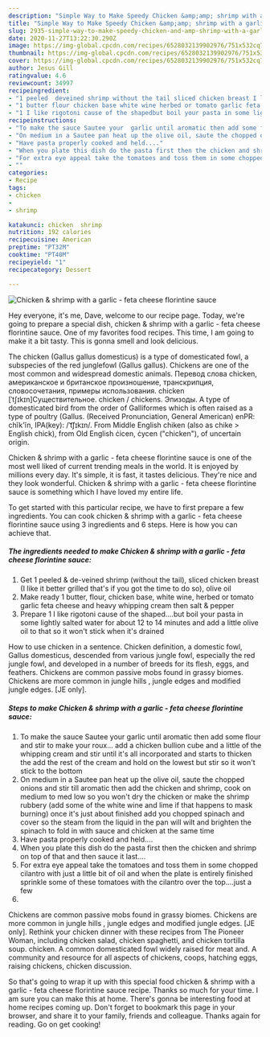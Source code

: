 ```yaml
---
description: "Simple Way to Make Speedy Chicken &amp;amp; shrimp with a garlic - feta cheese florintine sauce"
title: "Simple Way to Make Speedy Chicken &amp;amp; shrimp with a garlic - feta cheese florintine sauce"
slug: 2935-simple-way-to-make-speedy-chicken-and-amp-shrimp-with-a-garlic-feta-cheese-florintine-sauce
date: 2020-11-27T13:22:30.290Z
image: https://img-global.cpcdn.com/recipes/6528032139902976/751x532cq70/chicken-shrimp-with-a-garlic-feta-cheese-florintine-sauce-recipe-main-photo.jpg
thumbnail: https://img-global.cpcdn.com/recipes/6528032139902976/751x532cq70/chicken-shrimp-with-a-garlic-feta-cheese-florintine-sauce-recipe-main-photo.jpg
cover: https://img-global.cpcdn.com/recipes/6528032139902976/751x532cq70/chicken-shrimp-with-a-garlic-feta-cheese-florintine-sauce-recipe-main-photo.jpg
author: Jesus Gill
ratingvalue: 4.6
reviewcount: 34997
recipeingredient:
- "1 peeled  deveined shrimp without the tail sliced chicken breast I like it better grilled thats if you got the time to do so olive oil"
- "1 butter flour chicken base white wine herbed or tomato garlic feta cheese and heavy whipping cream then salt  pepper"
- "1 I like rigotoni cause of the shapedbut boil your pasta in some lightly salted water for about 12 to 14 minutes and add a little olive oil to that so it wont stick when its drained"
recipeinstructions:
- "To make the sauce Sautee your  garlic until aromatic then add some flour and stir to make your roux... add a chicken bullion cube and a little of the whipping cream and stir until it&#39;s all incorporated and starts to thicken the add the rest of the cream and hold on the lowest but stir so it won&#39;t stick to the bottom"
- "On medium in a Sautee pan heat up the olive oil, saute the chopped onions and stir till aromatic then add the chicken and shrimp, cook on medium to med low so you won&#39;t  dry the chicken or make the shrimp rubbery (add some of the white wine and lime if that happens to mask burning) once it&#39;s just about finished add you chopped spinach and cover so the steam from the liquid in the pan will wilt and brighten the spinach to fold in with sauce and chicken at the same time"
- "Have pasta properly cooked and held...."
- "When you plate this dish do the pasta first then the chicken and shrimp on top of that and then sauce it last...."
- "For extra eye appeal take the tomatoes and toss them in some chopped cilantro with just a little bit of oil and when the plate is entirely finished sprinkle some of these tomatoes with the cilantro over the top....just a few"
- ""
categories:
- Recipe
tags:
- chicken
- 
- shrimp

katakunci: chicken  shrimp 
nutrition: 192 calories
recipecuisine: American
preptime: "PT32M"
cooktime: "PT40M"
recipeyield: "1"
recipecategory: Dessert

---
```



![Chicken &amp; shrimp with a garlic - feta cheese florintine sauce](https://img-global.cpcdn.com/recipes/6528032139902976/751x532cq70/chicken-shrimp-with-a-garlic-feta-cheese-florintine-sauce-recipe-main-photo.jpg)

Hey everyone, it's me, Dave, welcome to our recipe page. Today, we're going to prepare a special dish, chicken &amp; shrimp with a garlic - feta cheese florintine sauce. One of my favorites food recipes. This time, I am going to make it a bit tasty. This is gonna smell and look delicious.

The chicken (Gallus gallus domesticus) is a type of domesticated fowl, a subspecies of the red junglefowl (Gallus gallus). Chickens are one of the most common and widespread domestic animals. Перевод слова chicken, американское и британское произношение, транскрипция, словосочетания, примеры использования. chicken [ˈtʃɪkɪn]Существительное. chicken / chickens. Эпизоды. A type of domesticated bird from the order of Galliformes which is often raised as a type of poultry (Gallus. (Received Pronunciation, General American) enPR: chĭk&#39;ĭn, IPA(key): /ˈt͡ʃɪkɪn/. From Middle English chiken (also as chike &gt; English chick), from Old English ċicen, ċycen (&#34;chicken&#34;), of uncertain origin.

Chicken &amp; shrimp with a garlic - feta cheese florintine sauce is one of the most well liked of current trending meals in the world. It is enjoyed by millions every day. It's simple, it is fast, it tastes delicious. They're nice and they look wonderful. Chicken &amp; shrimp with a garlic - feta cheese florintine sauce is something which I have loved my entire life.


To get started with this particular recipe, we have to first prepare a few ingredients. You can cook chicken &amp; shrimp with a garlic - feta cheese florintine sauce using 3 ingredients and 6 steps. Here is how you can achieve that.

<!--inarticleads1-->

##### The ingredients needed to make Chicken &amp; shrimp with a garlic - feta cheese florintine sauce:

1. Get 1 peeled &amp; de-veined shrimp (without the tail), sliced chicken breast (I like it better grilled that&#39;s if you got the time to do so), olive oil
1. Make ready 1 butter, flour, chicken base, white wine, herbed or tomato garlic feta cheese and heavy whipping cream then salt &amp; pepper
1. Prepare 1 I like rigotoni cause of the shaped....but boil your pasta in some lightly salted water for about 12 to 14 minutes and add a little olive oil to that so it won&#39;t stick when it&#39;s drained


How to use chicken in a sentence. Chicken definition, a domestic fowl, Gallus domesticus, descended from various jungle fowl, especially the red jungle fowl, and developed in a number of breeds for its flesh, eggs, and feathers. Chickens are common passive mobs found in grassy biomes. Chickens are more common in jungle hills , jungle edges and modified jungle edges.‌ [JE only]. 

<!--inarticleads2-->

##### Steps to make Chicken &amp; shrimp with a garlic - feta cheese florintine sauce:

1. To make the sauce Sautee your  garlic until aromatic then add some flour and stir to make your roux... add a chicken bullion cube and a little of the whipping cream and stir until it&#39;s all incorporated and starts to thicken the add the rest of the cream and hold on the lowest but stir so it won&#39;t stick to the bottom
1. On medium in a Sautee pan heat up the olive oil, saute the chopped onions and stir till aromatic then add the chicken and shrimp, cook on medium to med low so you won&#39;t  dry the chicken or make the shrimp rubbery (add some of the white wine and lime if that happens to mask burning) once it&#39;s just about finished add you chopped spinach and cover so the steam from the liquid in the pan will wilt and brighten the spinach to fold in with sauce and chicken at the same time
1. Have pasta properly cooked and held....
1. When you plate this dish do the pasta first then the chicken and shrimp on top of that and then sauce it last....
1. For extra eye appeal take the tomatoes and toss them in some chopped cilantro with just a little bit of oil and when the plate is entirely finished sprinkle some of these tomatoes with the cilantro over the top....just a few
1. 


Chickens are common passive mobs found in grassy biomes. Chickens are more common in jungle hills , jungle edges and modified jungle edges.‌ [JE only]. Rethink your chicken dinner with these recipes from The Pioneer Woman, including chicken salad, chicken spaghetti, and chicken tortilla soup. chicken. A common domesticated fowl widely raised for meat and. A community and resource for all aspects of chickens, coops, hatching eggs, raising chickens, chicken discussion. 

So that's going to wrap it up with this special food chicken &amp; shrimp with a garlic - feta cheese florintine sauce recipe. Thanks so much for your time. I am sure you can make this at home. There's gonna be interesting food at home recipes coming up. Don't forget to bookmark this page in your browser, and share it to your family, friends and colleague. Thanks again for reading. Go on get cooking!
